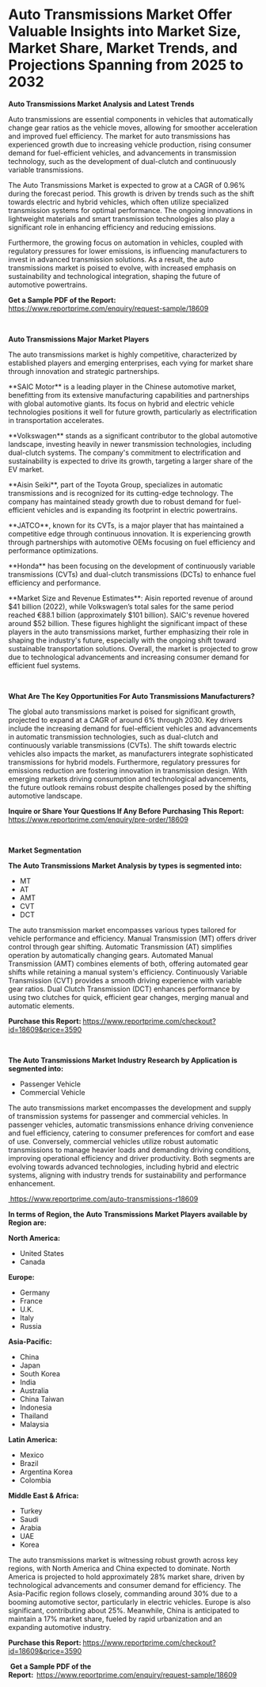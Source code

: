 <p><h1>Auto Transmissions Market Offer Valuable Insights into Market Size, Market Share, Market Trends, and Projections Spanning from 2025 to 2032</h1></p><p><strong>Auto Transmissions Market Analysis and Latest Trends</strong></p>
<p><p>Auto transmissions are essential components in vehicles that automatically change gear ratios as the vehicle moves, allowing for smoother acceleration and improved fuel efficiency. The market for auto transmissions has experienced growth due to increasing vehicle production, rising consumer demand for fuel-efficient vehicles, and advancements in transmission technology, such as the development of dual-clutch and continuously variable transmissions.</p><p>The Auto Transmissions Market is expected to grow at a CAGR of 0.96% during the forecast period. This growth is driven by trends such as the shift towards electric and hybrid vehicles, which often utilize specialized transmission systems for optimal performance. The ongoing innovations in lightweight materials and smart transmission technologies also play a significant role in enhancing efficiency and reducing emissions.</p><p>Furthermore, the growing focus on automation in vehicles, coupled with regulatory pressures for lower emissions, is influencing manufacturers to invest in advanced transmission solutions. As a result, the auto transmissions market is poised to evolve, with increased emphasis on sustainability and technological integration, shaping the future of automotive powertrains.</p></p>
<p><strong>Get a Sample PDF of the Report:&nbsp;</strong> <a href="https://www.reportprime.com/enquiry/request-sample/18609?utm_campaign=4519&utm_medium=2&utm_source=Github&utm_content=ia&utm_term=18052025&utm_id=auto-transmissions">https://www.reportprime.com/enquiry/request-sample/18609</a></p>
<p>&nbsp;</p>
<p><strong>Auto Transmissions Major Market Players</strong></p>
<p><p>The auto transmissions market is highly competitive, characterized by established players and emerging enterprises, each vying for market share through innovation and strategic partnerships. </p><p>**SAIC Motor** is a leading player in the Chinese automotive market, benefitting from its extensive manufacturing capabilities and partnerships with global automotive giants. Its focus on hybrid and electric vehicle technologies positions it well for future growth, particularly as electrification in transportation accelerates.</p><p>**Volkswagen** stands as a significant contributor to the global automotive landscape, investing heavily in newer transmission technologies, including dual-clutch systems. The company's commitment to electrification and sustainability is expected to drive its growth, targeting a larger share of the EV market.</p><p>**Aisin Seiki**, part of the Toyota Group, specializes in automatic transmissions and is recognized for its cutting-edge technology. The company has maintained steady growth due to robust demand for fuel-efficient vehicles and is expanding its footprint in electric powertrains.</p><p>**JATCO**, known for its CVTs, is a major player that has maintained a competitive edge through continuous innovation. It is experiencing growth through partnerships with automotive OEMs focusing on fuel efficiency and performance optimizations.</p><p>**Honda** has been focusing on the development of continuously variable transmissions (CVTs) and dual-clutch transmissions (DCTs) to enhance fuel efficiency and performance. </p><p>**Market Size and Revenue Estimates**: Aisin reported revenue of around $41 billion (2022), while Volkswagen’s total sales for the same period reached €88.1 billion (approximately $101 billion). SAIC's revenue hovered around $52 billion. These figures highlight the significant impact of these players in the auto transmissions market, further emphasizing their role in shaping the industry's future, especially with the ongoing shift toward sustainable transportation solutions. Overall, the market is projected to grow due to technological advancements and increasing consumer demand for efficient fuel systems.</p></p>
<p>&nbsp;</p>
<p><strong>What Are The Key Opportunities For Auto Transmissions Manufacturers?</strong></p>
<p><p>The global auto transmissions market is poised for significant growth, projected to expand at a CAGR of around 6% through 2030. Key drivers include the increasing demand for fuel-efficient vehicles and advancements in automatic transmission technologies, such as dual-clutch and continuously variable transmissions (CVTs). The shift towards electric vehicles also impacts the market, as manufacturers integrate sophisticated transmissions for hybrid models. Furthermore, regulatory pressures for emissions reduction are fostering innovation in transmission design. With emerging markets driving consumption and technological advancements, the future outlook remains robust despite challenges posed by the shifting automotive landscape.</p></p>
<p><strong>Inquire or Share Your Questions If Any Before Purchasing This Report:</strong> <a href="https://www.reportprime.com/enquiry/pre-order/18609?utm_campaign=4519&utm_medium=2&utm_source=Github&utm_content=ia&utm_term=18052025&utm_id=auto-transmissions">https://www.reportprime.com/enquiry/pre-order/18609</a></p>
<p>&nbsp;</p>
<p><strong>Market Segmentation</strong></p>
<p><strong>The Auto Transmissions Market Analysis by types is segmented into:</strong></p>
<p><ul><li>MT</li><li>AT</li><li>AMT</li><li>CVT</li><li>DCT</li></ul></p>
<p><p>The auto transmission market encompasses various types tailored for vehicle performance and efficiency. Manual Transmission (MT) offers driver control through gear shifting. Automatic Transmission (AT) simplifies operation by automatically changing gears. Automated Manual Transmission (AMT) combines elements of both, offering automated gear shifts while retaining a manual system's efficiency. Continuously Variable Transmission (CVT) provides a smooth driving experience with variable gear ratios. Dual Clutch Transmission (DCT) enhances performance by using two clutches for quick, efficient gear changes, merging manual and automatic elements.</p></p>
<p><strong>Purchase this Report:&nbsp;</strong><a href="https://www.reportprime.com/checkout?id=18609&price=3590&utm_campaign=4519&utm_medium=2&utm_source=Github&utm_content=ia&utm_term=18052025&utm_id=auto-transmissions">https://www.reportprime.com/checkout?id=18609&price=3590</a></p>
<p>&nbsp;</p>
<p><strong>The Auto Transmissions Market Industry Research by Application is segmented into:</strong></p>
<p><ul><li>Passenger Vehicle</li><li>Commercial Vehicle</li></ul></p>
<p><p>The auto transmissions market encompasses the development and supply of transmission systems for passenger and commercial vehicles. In passenger vehicles, automatic transmissions enhance driving convenience and fuel efficiency, catering to consumer preferences for comfort and ease of use. Conversely, commercial vehicles utilize robust automatic transmissions to manage heavier loads and demanding driving conditions, improving operational efficiency and driver productivity. Both segments are evolving towards advanced technologies, including hybrid and electric systems, aligning with industry trends for sustainability and performance enhancement.</p></p>
<p><a href="https://www.reportprime.com/auto-transmissions-r18609?utm_campaign=4519&utm_medium=2&utm_source=Github&utm_content=ia&utm_term=18052025&utm_id=auto-transmissions">&nbsp;https://www.reportprime.com/auto-transmissions-r18609</a></p>
<p><strong>In terms of Region, the Auto Transmissions Market Players available by Region are:</strong></p>
<p>
    <p> <strong> North America: </strong>
        <ul>
            <li>United States</li>
            <li>Canada</li>
        </ul>
        </p> 
    <p> <strong> Europe: </strong>
        <ul>
            <li>Germany</li>
            <li>France</li>
            <li>U.K.</li>
            <li>Italy</li>
            <li>Russia</li>
        </ul>
        </p> 
    <p> <strong> Asia-Pacific: </strong>
        <ul>
            <li>China</li>
            <li>Japan</li>
            <li>South Korea</li>
            <li>India</li>
            <li>Australia</li>
            <li>China Taiwan</li>
            <li>Indonesia</li>
            <li>Thailand</li>
            <li>Malaysia</li>
        </ul>
        </p> 
    <p> <strong> Latin America: </strong>
        <ul>
            <li>Mexico</li>
            <li>Brazil</li>
            <li>Argentina Korea</li>
            <li>Colombia</li>
        </ul>
        </p> 
    <p> <strong> Middle East & Africa: </strong>
        <ul>
            <li>Turkey</li>
            <li>Saudi</li>
            <li>Arabia</li>
            <li>UAE</li>
            <li>Korea</li>
        </ul>
    </p>
    </p>
<p><p>The auto transmissions market is witnessing robust growth across key regions, with North America and China expected to dominate. North America is projected to hold approximately 28% market share, driven by technological advancements and consumer demand for efficiency. The Asia-Pacific region follows closely, commanding around 30% due to a booming automotive sector, particularly in electric vehicles. Europe is also significant, contributing about 25%. Meanwhile, China is anticipated to maintain a 17% market share, fueled by rapid urbanization and an expanding automotive industry.</p></p>
<p><strong>Purchase this Report: </strong><a href="https://www.reportprime.com/checkout?id=18609&price=3590&utm_campaign=4519&utm_medium=2&utm_source=Github&utm_content=ia&utm_term=18052025&utm_id=auto-transmissions">https://www.reportprime.com/checkout?id=18609&price=3590</a></p>
<p>&nbsp;<strong>Get a Sample PDF of the Report:&nbsp;&nbsp;</strong><a href="https://www.reportprime.com/enquiry/request-sample/18609?utm_campaign=4519&utm_medium=2&utm_source=Github&utm_content=ia&utm_term=18052025&utm_id=auto-transmissions">https://www.reportprime.com/enquiry/request-sample/18609</a></p>
<p><strong></strong></p>
<p><p></p><p></p><p></p></p>